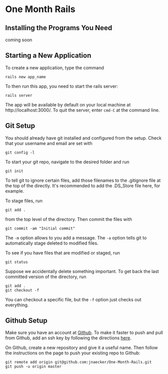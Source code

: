 One Month Rails
============

## Installing the Programs You Need

coming soon

## Starting a New Application

To create a new application, type the command

	rails new app_name
	
To then run this app, you need to start the rails server:

	rails server
	
The app will be available by default on your local machine at http://localhost:3000/.  To quit the server, enter `cmd-C` at the command line.

## Git Setup

You should already have git installed and configured from the setup.  Check that your username and email are set with 

	git config -l
	
To start your git repo, navigate to the desired folder and run

	git init
	
To tell git to ignore certain files, add those filenames to the .gitignore file at the top of the directly. It's recommended to add the .DS_Store file here, for example.

To stage files, run

	git add .
	
from the top level of the directory. Then commit the files with 

	git commit -am "Initial commit"
	
The `-m` option allows to you add a message.  The `-a` option tells git to automatically stage deleted to modified files.

To see if you have files that are modified or staged, run

	git status
	
Suppose we accidentally delete something important.  To get back the last committed version of the directory, run

	git add .
	git checkout -f
	
You can checkout a specific file, but the `-f` option just checks out everything.

## Github Setup

Make sure you have an account at [Github](github.com).  To make it faster to push and pull from Github, add an ssh key by following the directions [here](https://help.github.com/articles/generating-ssh-keys).

On Github, create a new repository and give it a useful name.  Then follow the instructions on the page to push your existing repo to Github:

	git remote add origin git@github.com:jnaecker/One-Month-Rails.git
	git push -u origin master
	

